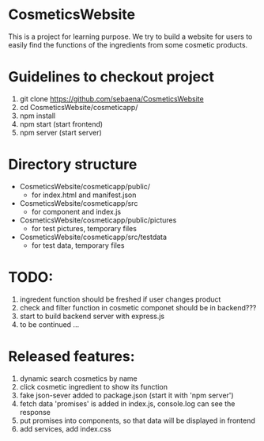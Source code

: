# CosmeticsWebsite
This is a project for learning purpose.
We try to build a website for users to easily find the functions of the ingredients from some cosmetic products.

# Guidelines to checkout project
1.  git clone https://github.com/sebaena/CosmeticsWebsite
2.  cd CosmeticsWebsite/cosmeticapp/
3.  npm install
4.  npm start (start frontend)
5.  npm server (start server)

# Directory structure
- CosmeticsWebsite/cosmeticapp/public/
  - for index.html and manifest.json
- CosmeticsWebsite/cosmeticapp/src
  - for component and index.js
- CosmeticsWebsite/cosmeticapp/public/pictures
  - for test pictures, temporary files
- CosmeticsWebsite/cosmeticapp/src/testdata
  - for test data, temporary files

# TODO:
1. ingredent function should be freshed if user changes product
2. check and filter function in cosmetic componet should be in backend???
3. start to build backend server with express.js
4. to be continued ...

# Released features:
1. dynamic search cosmetics by name
2. click cosmetic ingredient to show its function
3. fake json-sever added to package.json (start it with 'npm server')
4. fetch data 'promises' is added in index.js, console.log can see the response
5. put promises into components, so that data will be displayed in frontend
6. add services, add index.css